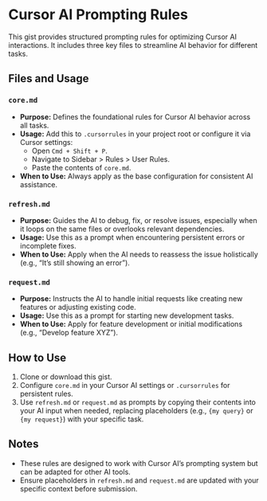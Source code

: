 # Cursor AI Prompting Rules

This gist provides structured prompting rules for optimizing Cursor AI interactions. It includes three key files to streamline AI behavior for different tasks.

## Files and Usage

### **`core.md`**

- **Purpose:** Defines the foundational rules for Cursor AI behavior across all tasks.
- **Usage:** Add this to `.cursorrules` in your project root or configure it via Cursor settings:
  - Open `Cmd + Shift + P`.
  - Navigate to Sidebar > Rules > User Rules.
  - Paste the contents of `core.md`.
- **When to Use:** Always apply as the base configuration for consistent AI assistance.

### **`refresh.md`**

- **Purpose:** Guides the AI to debug, fix, or resolve issues, especially when it loops on the same files or overlooks relevant dependencies.
- **Usage:** Use this as a prompt when encountering persistent errors or incomplete fixes.
- **When to Use:** Apply when the AI needs to reassess the issue holistically (e.g., “It’s still showing an error”).

### **`request.md`**

- **Purpose:** Instructs the AI to handle initial requests like creating new features or adjusting existing code.
- **Usage:** Use this as a prompt for starting new development tasks.
- **When to Use:** Apply for feature development or initial modifications (e.g., “Develop feature XYZ”).

## How to Use

1. Clone or download this gist.
2. Configure `core.md` in your Cursor AI settings or `.cursorrules` for persistent rules.
3. Use `refresh.md` or `request.md` as prompts by copying their contents into your AI input when needed, replacing placeholders (e.g., `{my query}` or `{my request}`) with your specific task.

## Notes

- These rules are designed to work with Cursor AI’s prompting system but can be adapted for other AI tools.
- Ensure placeholders in `refresh.md` and `request.md` are updated with your specific context before submission.
